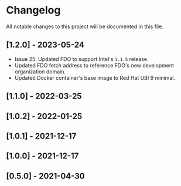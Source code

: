 # Changelog

All notable changes to this project will be documented in this file.

## [1.2.0] - 2023-05-24
- Issue 25: Updated FDO to support Intel's `1.1.5` release.
- Updated FDO fetch address to reference FDO's new development organization domain.
- Updated Docker container's base image to Red Hat UBI 9 minimal.

## [1.1.0] - 2022-03-25

## [1.0.2] - 2022-01-25

## [1.0.1] - 2021-12-17

## [1.0.0] - 2021-12-17

## [0.5.0] - 2021-04-30